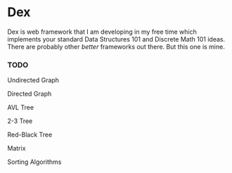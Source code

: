 # Dex
Dex is web framework that I am developing in my free time which implements your standard Data Structures 101 and Discrete Math 101 ideas. There are probably other *better* frameworks out there. But this one is mine.

### TODO
Undirected Graph

Directed Graph

AVL Tree

2-3 Tree

Red-Black Tree

Matrix

Sorting Algorithms